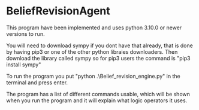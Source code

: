 # BeliefRevisionAgent

This program have been implemented and uses python 3.10.0 or newer versions to run.

You will need to download sympy if you dont have that already, that is done by having pip3 or one of the other python libraies downloaders. Then download the library called sympy so for pip3 users the command is "pip3 install sympy"

To run the program you put "python .\Belief_revision_engine.py" in the terminal and press enter.

The program has a list of different commands usable, which will be shown when you run the program and it will explain what logic operators it uses.
